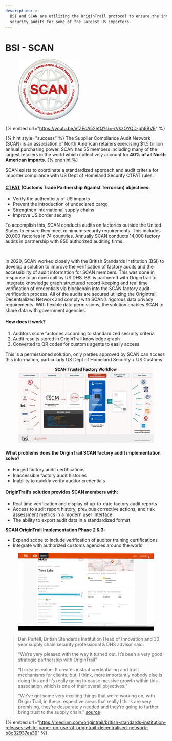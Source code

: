 ```yaml
---
description: >-
  BSI and SCAN are utilizing the OriginTrail protocol to ensure the integrity of
  security audits for some of the largest US importers.
---
```


# BSI - SCAN

<figure><img src="../../.gitbook/assets/image (3) (1).png" alt=""><figcaption></figcaption></figure>

{% embed url="https://youtu.be/efZEoA52efQ?si=-rVkzOYQD-gh9BVE" %}

{% hint style="success" %}
The Supplier Compliance Audit Network (SCAN) is an association of North American retailers exercising $1.5 trillion annual purchasing power. SCAN has 55 members including many of the largest retailers in the world which collectively account for **40% of all North American imports**.
{% endhint %}

SCAN exists to coordinate a standardized approach and audit criteria for importer compliance with US Dept of Homeland Security CTPAT rules.

#### [CTPAT](https://www.cbp.gov/border-security/ports-entry/cargo-security/ctpat) (Customs Trade Partnership Against Terrorism) objectives:

* Verify the authenticity of US imports
* Prevent the introduction of undeclared cargo
* Strengthen international supply chains
* Improve US border security

To accomplish this, SCAN conducts audits on factories outside the United States to ensure they meet minimum security requirements. This includes 20,000 factories in 74 countries. Annually SCAN conducts 14,000 factory audits in partnership with 850 authorized auditing firms.

<figure><img src="https://miro.medium.com/max/720/0*jWMMph-lT2OftLz0" alt=""><figcaption></figcaption></figure>

In 2020, SCAN worked closely with the British Standards Institution (BSI) to develop a solution to improve the verification of factory audits and the accessibility of audit information for SCAN members. This was done in response to an open call by US DHS. BSI is partnered with OriginTrail to integrate knowledge graph structured record-keeping and real time verification of credentials via blockchain into the SCAN factory audit verification process. All of the audits are secured utilizing the Origintrail Decentralized Network and comply with SCAN’s rigorous data privacy requirements. With flexible data permissions, the solution enables SCAN to share data with government agencies.

#### **How does it work?**

1. Auditors score factories according to standardized security criteria
2. Audit results stored in OriginTrail knowledge graph
3. Converted to QR codes for customs agents to easily access

This is a permissioned solution, only parties approved by SCAN can access this information, particularly US Dept of Homeland Security + US Customs.

<figure><img src="../../.gitbook/assets/image (1) (1) (1).png" alt=""><figcaption></figcaption></figure>

#### **What problems does the OriginTrail SCAN factory audit implementation solve?**

* Forged factory audit certifications
* Inaccessible factory audit histories
* Inability to quickly verify auditor credentials

#### **OriginTrail’s solution provides SCAN members with:**

* Real time verification and display of up-to-date factory audit reports
* Access to audit report history, previous corrective actions, and risk assessment metrics in a modern user interface
* The ability to export audit data in a standardized format

**SCAN OriginTrail Implementation Phase 2 & 3:**

* Expand scope to include verification of auditor training certifications
* Integrate with authorized customs agencies around the world

<figure><img src="../../.gitbook/assets/image (11) (1).png" alt=""><figcaption></figcaption></figure>

> Dan Purtell, British Standards Institution Head of Innovation and 30 year supply chain security professional & DHS advisor said:
>
> “We’re very pleased with the way it turned out. It’s been a very good strategic partnership with OriginTrail”
>
> “It creates value. It creates instant credentialing and trust mechanisms for clients; but, I think, more importantly nobody else is doing this and it’s really going to cause massive growth within this association which is one of their overall objectives.”
>
> “We’ve got some very exciting things that we’re working on, with Origin Trail, in these respective areas that really I think are very promising, they’re desperately needed and they’re going to further bring trust to the supply chain.” [source](https://www.youtube.com/watch?v=Ss9pZkVsFpo)

{% embed url="https://medium.com/origintrail/british-standards-institution-releases-white-paper-on-use-of-origintrail-decentralised-network-b8c32937ea39" %}
